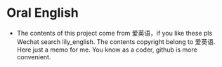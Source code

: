 # Oral English
* The contents of this project come from 爱英语，if you like these pls Wechat search lily_english. The contents copyright belong to 爱英语. Here just a memo for me. You know as a coder, github is more convenient.
